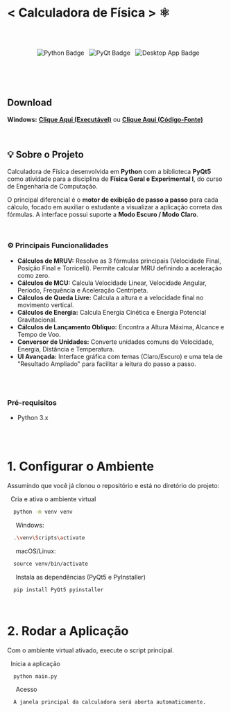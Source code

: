 # < Calculadora de Física > ⚛️
<br/>

<br/>
<p align="center">
  <img src="https://img.shields.io/badge/Python-3776AB?style=for-the-badge&logo=python&logoColor=white" alt="Python Badge"/>
  <img src="https://img.shields.io/badge/PyQt-41CD52?style=for-the-badge&logo=qt&logoColor=white" alt="PyQt Badge"/>
  <img src="https://img.shields.io/badge/Desktop_App-D057A7?style=for-the-badge" alt="Desktop App Badge"/>
</p>
<br/>

<br/>

<br/>

## Download
<p align=>
  <strong>Windows:</strong> <a href="https://www.dropbox.com/scl/fi/fs8jw504epu3nwqlpy0pn/CalculadoraDeFisica.exe?rlkey=w9lqfd9fbcftr1x84uw3svlaz&st=sfe6hmwr&dl=1"><strong>Clique Aqui (Executável)</strong></a> ou <strong></strong> <a href="https://github.com/boosa515/Calculadora-F-sica/archive/refs/heads/main.zip"><strong>Clique Aqui (Código-Fonte)</strong></a>
</p>

<br/>

## 💡 Sobre o Projeto

Calculadora de Física desenvolvida em **Python** com a biblioteca **PyQt5** como atividade para a disciplina de **Física Geral e Experimental I**, do curso de Engenharia de Computação.

O principal diferencial é o **motor de exibição de passo a passo** para cada cálculo, focado em auxiliar o estudante a visualizar a aplicação correta das fórmulas. A interface possui suporte a **Modo Escuro / Modo Claro**.
<br/>

<br/>

### ⚙️ Principais Funcionalidades

* **Cálculos de MRUV:** Resolve as 3 fórmulas principais (Velocidade Final, Posição Final e Torricelli). Permite calcular MRU definindo a aceleração como zero.
* **Cálculos de MCU:** Calcula Velocidade Linear, Velocidade Angular, Período, Frequência e Aceleração Centrípeta.
* **Cálculos de Queda Livre:** Calcula a altura e a velocidade final no movimento vertical.
* **Cálculos de Energia:** Calcula Energia Cinética e Energia Potencial Gravitacional.
* **Cálculos de Lançamento Oblíquo:** Encontra a Altura Máxima, Alcance e Tempo de Voo.
* **Conversor de Unidades:** Converte unidades comuns de Velocidade, Energia, Distância e Temperatura.
* **UI Avançada:** Interface gráfica com temas (Claro/Escuro) e uma tela de "Resultado Ampliado" para facilitar a leitura do passo a passo.

<br/>

<br/>

### Pré-requisitos

* Python 3.x

<br/>

<br/>

# 1. Configurar o Ambiente

Assumindo que você já clonou o repositório e está no diretório do projeto:

  Cria e ativa o ambiente virtual
  ```bash
  python -m venv venv
  ```
  
  Windows:
  ```bash
  .\venv\Scripts\activate
  ```
  
  macOS/Linux:
  ```bash
  source venv/bin/activate
  ```
  
  Instala as dependências (PyQt5 e PyInstaller)
  ```bash
  pip install PyQt5 pyinstaller
  ```
<br/>

# 2. Rodar a Aplicação
Com o ambiente virtual ativado, execute o script principal.


  Inicia a aplicação
  ```bash
  python main.py
  ```
  
  Acesso
  ```bash
  A janela principal da calculadora será aberta automaticamente.
  ```
